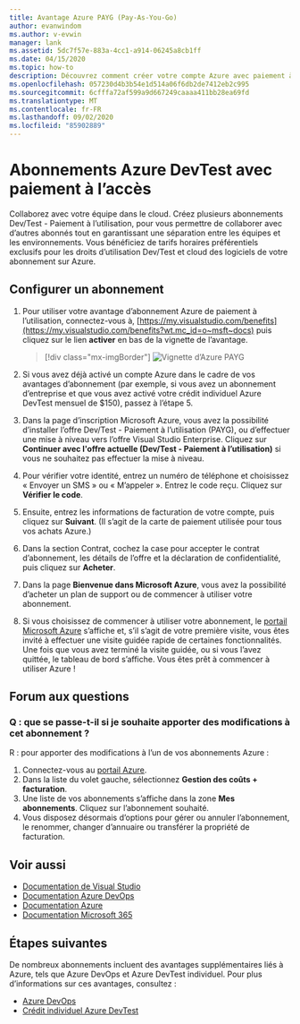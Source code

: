 ```yaml
---
title: Avantage Azure PAYG (Pay-As-You-Go)
author: evanwindom
ms.author: v-evwin
manager: lank
ms.assetid: 5dc7f57e-883a-4cc1-a914-06245a8cb1ff
ms.date: 04/15/2020
ms.topic: how-to
description: Découvrez comment créer votre compte Azure avec paiement à l’utilisation.
ms.openlocfilehash: 057230d4b3b54e1d514a06f6db2de7412eb2c995
ms.sourcegitcommit: 6cfffa72af599a9d667249caaaa411bb28ea69fd
ms.translationtype: MT
ms.contentlocale: fr-FR
ms.lasthandoff: 09/02/2020
ms.locfileid: "85902889"
---
```

# <a name="azure-devtest-pay-as-you-go-subscriptions"></a>Abonnements Azure DevTest avec paiement à l’accès
Collaborez avec votre équipe dans le cloud.  Créez plusieurs abonnements Dev/Test - Paiement à l’utilisation, pour vous permettre de collaborer avec d’autres abonnés tout en garantissant une séparation entre les équipes et les environnements.  Vous bénéficiez de tarifs horaires préférentiels exclusifs pour les droits d’utilisation Dev/Test et cloud des logiciels de votre abonnement sur Azure.

## <a name="set-up-a-subscription"></a>Configurer un abonnement
1. Pour utiliser votre avantage d’abonnement Azure de paiement à l’utilisation, connectez-vous à, [https://my.visualstudio.com/benefits](https://my.visualstudio.com/benefits?wt.mc_id=o~msft~docs) puis cliquez sur le lien **activer** en bas de la vignette de l’avantage.
   > [!div class="mx-imgBorder"]
   > ![Vignette d’Azure PAYG](_img/vs-azure-payg/vs-azure-payg-tile.png)

2. Si vous avez déjà activé un compte Azure dans le cadre de vos avantages d’abonnement (par exemple, si vous avez un abonnement d’entreprise et que vous avez activé votre crédit individuel Azure DevTest mensuel de $150), passez à l’étape 5.

3. Dans la page d’inscription Microsoft Azure, vous avez la possibilité d’installer l’offre Dev/Test - Paiement à l’utilisation (PAYG), ou d’effectuer une mise à niveau vers l’offre Visual Studio Enterprise.  Cliquez sur **Continuer avec l'offre actuelle (Dev/Test - Paiement à l’utilisation)** si vous ne souhaitez pas effectuer la mise à niveau.

4. Pour vérifier votre identité, entrez un numéro de téléphone et choisissez « Envoyer un SMS » ou « M’appeler ».  Entrez le code reçu.  Cliquez sur **Vérifier le code**.

5. Ensuite, entrez les informations de facturation de votre compte, puis cliquez sur **Suivant**.  (Il s’agit de la carte de paiement utilisée pour tous vos achats Azure.)

6. Dans la section Contrat, cochez la case pour accepter le contrat d’abonnement, les détails de l’offre et la déclaration de confidentialité, puis cliquez sur **Acheter**.

7. Dans la page **Bienvenue dans Microsoft Azure**, vous avez la possibilité d’acheter un plan de support ou de commencer à utiliser votre abonnement.

8. Si vous choisissez de commencer à utiliser votre abonnement, le [portail Microsoft Azure](https://portal.azure.com) s’affiche et, s’il s’agit de votre première visite, vous êtes invité à effectuer une visite guidée rapide de certaines fonctionnalités.  Une fois que vous avez terminé la visite guidée, ou si vous l’avez quittée, le tableau de bord s’affiche.  Vous êtes prêt à commencer à utiliser Azure !

## <a name="frequently-asked-questions"></a>Forum aux questions
### <a name="q--what-if-i-want-to-make-changes-to-this-subscription"></a>Q : que se passe-t-il si je souhaite apporter des modifications à cet abonnement ?
R : pour apporter des modifications à l’un de vos abonnements Azure :
1. Connectez-vous au [portail Azure](https://portal.azure.com).
2. Dans la liste du volet gauche, sélectionnez **Gestion des coûts + facturation**.
3. Une liste de vos abonnements s’affiche dans la zone **Mes abonnements**. Cliquez sur l’abonnement souhaité.
4. Vous disposez désormais d’options pour gérer ou annuler l’abonnement, le renommer, changer d’annuaire ou transférer la propriété de facturation.

## <a name="see-also"></a>Voir aussi
- [Documentation de Visual Studio](https://docs.microsoft.com/visualstudio/)
- [Documentation Azure DevOps](https://docs.microsoft.com/azure/devops/)
- [Documentation Azure](https://docs.microsoft.com/azure/)
- [Documentation Microsoft 365](https://docs.microsoft.com/microsoft-365/)

## <a name="next-steps"></a>Étapes suivantes
De nombreux abonnements incluent des avantages supplémentaires liés à Azure, tels que Azure DevOps et Azure DevTest individuel.  Pour plus d’informations sur ces avantages, consultez :
- [Azure DevOps](vs-azure-devops.md)
- [Crédit individuel Azure DevTest](vs-azure.md)

